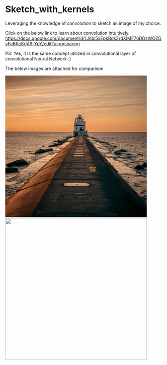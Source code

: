 # Sketch_with_kernels
Leveraging the knowledge of convolution to sketch an image of my choice.


Click on the below link to learn about convolution intuitively.
https://docs.google.com/document/d/1Jnbi5xEpkBdkZrdXIMF76DDzWOZDvFaBRaSrIA9rYpY/edit?usp=sharing

PS: Yes, it is the same concept utilized in convolutional layer of convolutional Neural Network :)

The below images are attached for comparison

<img src="images/lighthouse.jpg" height="450" width="450">             <img src="images/lighthouse_sketch.jpg" height="450" width="450">          


